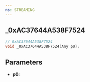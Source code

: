```yaml
---
ns: STREAMING
---
```

## _0xAC37644A538F7524

```c
// 0xAC37644A538F7524
void _0xAC37644A538F7524(Any p0);
```

## Parameters
* **p0**:
